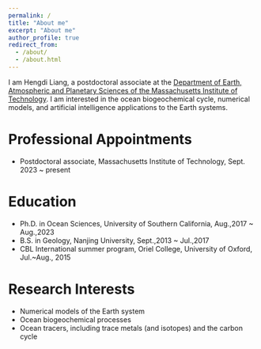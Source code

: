 ```yaml
---
permalink: /
title: "About me"
excerpt: "About me"
author_profile: true
redirect_from: 
  - /about/
  - /about.html
---
```


I am Hengdi Liang, a postdoctoral associate at the [Department of Earth, Atmospheric and Planetary Sciences of the Massachusetts Institute of Technology](https://eapsweb.mit.edu/). I am interested in the ocean biogeochemical cycle, numerical models, and artificial intelligence applications to the Earth systems.

Professional Appointments
======
* Postdoctoral associate, Massachusetts Institute of Technology, Sept. 2023 ~ present                      

Education
======
* Ph.D. in Ocean Sciences, University of Southern California, Aug.,2017 ~ Aug.,2023
* B.S. in Geology, Nanjing University, Sept.,2013 ~ Jul.,2017
* CBL International summer program, Oriel College, University of Oxford, Jul.~Aug., 2015

Research Interests
======
* Numerical models of the Earth system 
* Ocean biogeochemical processes 
* Ocean tracers, including trace metals (and isotopes) and the carbon cycle

